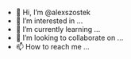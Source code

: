 - 👋 Hi, I’m @alexszostek
- 👀 I’m interested in ...
- 🌱 I’m currently learning ...
- 💞️ I’m looking to collaborate on ...
- 📫 How to reach me ...

<!---
alexszostek/alexszostek is a ✨ special ✨ repository because its `README.md` (this file) appears on your GitHub profile.
You can click the Preview link to take a look at your changes.
--->
